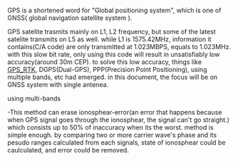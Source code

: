   GPS is a shortened word for "Global positioning system", which is one of GNSS( global navigation satellite system ). 
  
  GPS satelite trasmits mainly on L1, L2 frequency, but some of the latest satelite transmits on L5 as well.
  while L1 is 1575.42MHz, information it contains(C/A code) are only transmitted at 1.023MBPS, equals to 1.023MHz.
  with this slow bit rate, only using this code will result in unsatisfiably low accuracy(around 30m CEP).
  to solve this low accuracy, things like [GPS_RTK](https://github.com/KnoxKang/KnoxKang-Research/blob/master/GPS-RTK.md), DGPS(Dual-GPS), PPP(Precision Point Positioning), using multiple bands, etc had emerged.
  in this document, the focus will be on GNSS system with single antenea.
  
  using multi-bands
    
-This method can erase ionosphear-error(an error that happens because when GPS signal goes through the ionosphear, the signal can't go straight.) which consists up to 50% of inaccuracy when its the worst.
    method is simple enough. by comparing two or more carrier wave's phase and its pesudo ranges calculated from each signals, state of ionosphear could be caulculated, and error could be removed.
